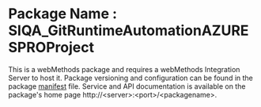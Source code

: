 # Package Name : SIQA_GitRuntimeAutomationAZURESPROProject
This is a webMethods package and requires a webMethods Integration Server to host it. Package versioning and configuration can be found in the package [manifest](./SIQA_GitRuntimeAutomationAZURESPROProject/manifest.v3) file. Service and API documentation is available on the package's home page http://&lt;server&gt;:&lt;port&gt;/&lt;packagename>.